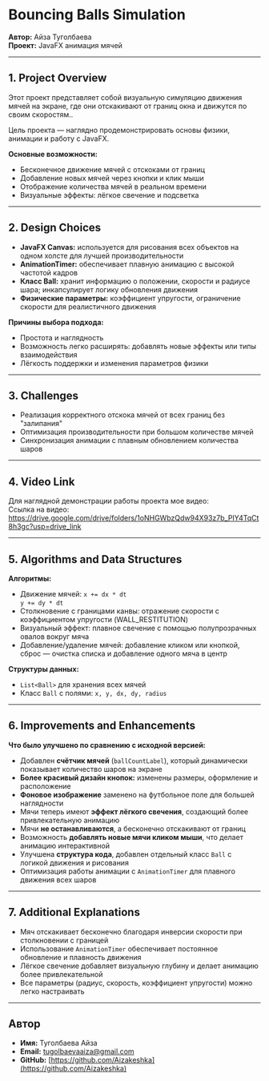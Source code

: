 # Bouncing Balls Simulation

**Автор:** Айза Туголбаева  
**Проект:** JavaFX анимация мячей  

---

## 1. Project Overview

Этот проект представляет собой визуальную симуляцию движения мячей на экране, где они отскакивают от границ окна и движутся по своим скоростям..  

Цель проекта — наглядно продемонстрировать основы физики, анимации и работу с JavaFX.  

**Основные возможности:**
- Бесконечное движение мячей с отскоками от границ  
- Добавление новых мячей через кнопки и клик мыши  
- Отображение количества мячей в реальном времени  
- Визуальные эффекты: лёгкое свечение и подсветка  

---

## 2. Design Choices

- **JavaFX Canvas:** используется для рисования всех объектов на одном холсте для лучшей производительности  
- **AnimationTimer:** обеспечивает плавную анимацию с высокой частотой кадров  
- **Класс Ball:** хранит информацию о положении, скорости и радиусе шара; инкапсулирует логику обновления движения  
- **Физические параметры:** коэффициент упругости, ограничение скорости для реалистичного движения 

**Причины выбора подхода:**
- Простота и наглядность  
- Возможность легко расширять: добавлять новые эффекты или типы взаимодействия  
- Лёгкость поддержки и изменения параметров физики  

---

## 3. Challenges

- Реализация корректного отскока мячей от всех границ без "залипания"  
- Оптимизация производительности при большом количестве мячей  
- Синхронизация анимации с плавным обновлением количества шаров  

---

## 4. Video Link

Для наглядной демонстрации работы проекта мое видео:  
Ссылка на видео: https://drive.google.com/drive/folders/1oNHGWbzQdw94X93z7b_PIY4TqCt8h3gc?usp=drive_link

---

## 5. Algorithms and Data Structures

**Алгоритмы:**
- Движение мячей:
  `x += dx * dt`  
  `y += dy * dt`  
- Столкновение с границами канвы: отражение скорости с коэффициентом упругости (WALL_RESTITUTION)  
- Визуальный эффект: плавное свечение с помощью полупрозрачных овалов вокруг мяча
- Добавление/удаление мячей: добавление кликом или кнопкой, сброс — очистка списка и добавление одного мяча в центр  

**Структуры данных:**
- `List<Ball>` для хранения всех мячей  
- Класс `Ball` с полями: `x, y, dx, dy, radius`  

---

## 6. Improvements and Enhancements

**Что было улучшено по сравнению с исходной версией:**

- Добавлен **счётчик мячей** (`ballCountLabel`), который динамически показывает количество шаров на экране  
- **Более красивый дизайн кнопок:** изменены размеры, оформление и расположение  
- **Фоновое изображение** заменено на футбольное поле для большей наглядности  
- Мячи теперь имеют **эффект лёгкого свечения**, создающий более привлекательную анимацию  
- Мячи **не останавливаются**, а бесконечно отскакивают от границ  
- Возможность **добавлять новые мячи кликом мыши**, что делает анимацию интерактивной  
- Улучшена **структура кода**, добавлен отдельный класс `Ball` с логикой движения и рисования  
- Оптимизация работы анимации с `AnimationTimer` для плавного движения всех шаров  

---

## 7. Additional Explanations

- Мяч отскакивает бесконечно благодаря инверсии скорости при столкновении с границей  
- Использование `AnimationTimer` обеспечивает постоянное обновление и плавность движения  
- Лёгкое свечение добавляет визуальную глубину и делает анимацию более привлекательной  
- Все параметры (радиус, скорость, коэффициент упругости) можно легко настраивать  

---

## Автор

- **Имя:** Туголбаева Айза  
- **Email:** tugolbaevaaiza@gmail.com  
- **GitHub:** [https://github.com/Aizakeshka](https://github.com/Aizakeshka)
